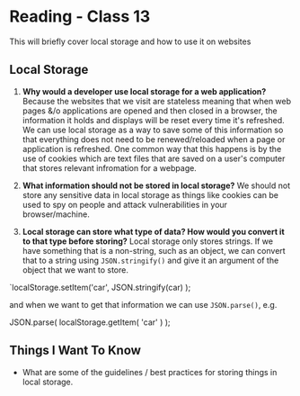 # Reading - Class 13

This will briefly cover local storage and how to use it on websites

## Local Storage

1. **Why would a developer use local storage for a web application?** Because the websites that we visit are stateless meaning that when web pages &/o applications are opened and then closed in a browser, the information it holds and displays will be reset every time it's refreshed. We can use local storage as a way to save some of this information so that everything does not need to be renewed/reloaded when a page or application is refreshed. One common way that this happens is by the use of cookies which are text files that are saved on a user's computer that stores relevant infromation for a webpage.

2. **What information should not be stored in local storage?** We should not store any sensitive data in local storage as things like cookies can be used to spy on people and attack vulnerabilities in your browser/machine.

3. **Local storage can store what type of data? How would you convert it to that type before storing?** Local storage only stores strings. If we have something that is a non-string, such as an object, we can convert that to a string using `JSON.stringify()` and give it an argument of the object that we want to store.

`localStorage.setItem('car', JSON.stringify(car) );

and when we want to get that information we can use `JSON.parse()`, e.g.

JSON.parse( localStorage.getItem( 'car' ) );

## Things I Want To Know
- What are some of the guidelines / best practices for storing things in local storage.